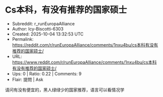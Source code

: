 # Cs本科，有没有推荐的国家硕士

- Subreddit: r_runEuropaAlliance
- Author: Icy-Biscotti-6303
- Created: 2025-10-04 13:32:53 UTC
- Permalink: https://reddit.com/r/runEuropaAlliance/comments/1nxu4bu/cs本科有没有推荐的国家硕士/
- URL: https://www.reddit.com/r/runEuropaAlliance/comments/1nxu4bu/cs本科有没有推荐的国家硕士/
- Ups: 0 | Ratio: 0.22 | Comments: 9
- Flair: 提問 | Ask


请问有没有便宜的，黑人绿绿少的国家推荐，语言可以看情况学

